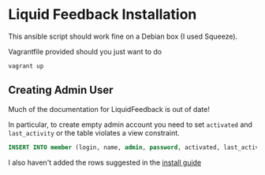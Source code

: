 # Liquid Feedback Installation

This ansible script should work fine on a Debian box (I used Squeeze).

Vagrantfile provided should you just want to do

`vagrant up`

## Creating Admin User

Much of the documentation for LiquidFeedback is out of date!

In particular, to create empty admin account you need to set `activated` and `last_activity`
or the table violates a view constraint.

```sql
INSERT INTO member (login, name, admin, password, activated, last_activity) VALUES ('admin', 'Administrator', TRUE, '$1$/EMPTY/$NEWt7XJg2efKwPm4vectc1', now(), now());
```

I also haven't added the rows suggested in the [install guide](http://www.public-software-group.org/mercurial/liquid_feedback_frontend/raw-file/tip/INSTALL.html)

